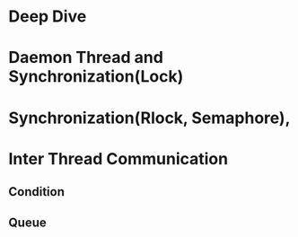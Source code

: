 
# Deep Dive

# Daemon Thread and Synchronization(Lock)

# Synchronization(Rlock, Semaphore), 

# Inter Thread Communication

## Condition

## Queue 

